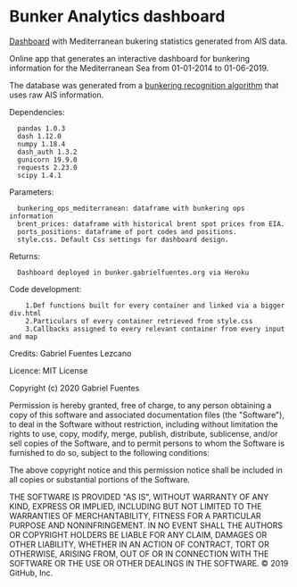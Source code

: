 # Bunker Analytics dashboard
[Dashboard](http://bunker.gabrielfuentes.org) with Mediterranean bukering statistics generated from AIS data.

Online app that generates an interactive dashboard for bunkering information for the Mediterranean Sea from 01-01-2014 to 01-06-2019. 

The database was generated from a [bunkering recognition algorithm](https://github.com/gabrielfuenmar/bunkering-recognition) that uses raw AIS information.

Dependencies:

      pandas 1.0.3
      dash 1.12.0
      numpy 1.18.4
      dash_auth 1.3.2
      gunicorn 19.9.0
      requests 2.23.0
      scipy 1.4.1

Parameters: 

      bunkering_ops_mediterranean: dataframe with bunkering ops information
      brent_prices: dataframe with historical brent spot prices from EIA.
      ports_positions: dataframe of port codes and positions.
      style.css. Default Css settings for dashboard design.

Returns: 

      Dashboard deployed in bunker.gabrielfuentes.org via Heroku
        
Code development:
  
        1.Def functions built for every container and linked via a bigger div.html
        2.Particulars of every container retrieved from style.css
        3.Callbacks assigned to every relevant container from every input and map
  
Credits: Gabriel Fuentes Lezcano

Licence: MIT License

Copyright (c) 2020 Gabriel Fuentes

Permission is hereby granted, free of charge, to any person obtaining a copy
of this software and associated documentation files (the "Software"), to deal
in the Software without restriction, including without limitation the rights
to use, copy, modify, merge, publish, distribute, sublicense, and/or sell
copies of the Software, and to permit persons to whom the Software is
furnished to do so, subject to the following conditions:

The above copyright notice and this permission notice shall be included in all
copies or substantial portions of the Software.

THE SOFTWARE IS PROVIDED "AS IS", WITHOUT WARRANTY OF ANY KIND, EXPRESS OR
IMPLIED, INCLUDING BUT NOT LIMITED TO THE WARRANTIES OF MERCHANTABILITY,
FITNESS FOR A PARTICULAR PURPOSE AND NONINFRINGEMENT. IN NO EVENT SHALL THE
AUTHORS OR COPYRIGHT HOLDERS BE LIABLE FOR ANY CLAIM, DAMAGES OR OTHER
LIABILITY, WHETHER IN AN ACTION OF CONTRACT, TORT OR OTHERWISE, ARISING FROM,
OUT OF OR IN CONNECTION WITH THE SOFTWARE OR THE USE OR OTHER DEALINGS IN THE
SOFTWARE.
© 2019 GitHub, Inc.
